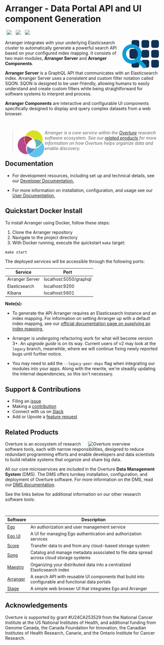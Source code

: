 # Arranger - Data Portal API and UI component Generation

[<img hspace="5" src="https://img.shields.io/badge/chat-on--slack-blue?style=for-the-badge">](http://slack.overture.bio)
[<img hspace="5" src="https://img.shields.io/badge/License-gpl--v3.0-blue?style=for-the-badge">](https://github.com/overture-stack/arranger/blob/develop/LICENSE)
[<img hspace="5" src="https://img.shields.io/badge/Code%20of%20Conduct-2.1-blue?style=for-the-badge">](code_of_conduct.md)

<div>
<img align="right" width="120vw" src="icon-arranger.png" alt="arranger-logo"/>
</div>

Arranger integrates with your underlying Elasticsearch cluster to automatically generate a powerful search API based on your configured index mapping. It consists of two main modules, **Arranger Server** and **Arranger Components**.

**Arranger Server** is a GraphQL API that communicates with an Elasticsearch index. Arranger Server uses a consistent and custom filter notation called SQON. SQON is designed to be user-friendly, allowing humans to easily understand and create custom filters while being straightforward for software systems to interpret and process.

**Arranger Components** are interactive and configurable UI components specifically designed to display and query complex datasets from a web browser. 

<!--Blockqoute-->

</br>

> 
> <div>
> <img align="left" src="ov-logo.png" height="90"/>
> </div>
> 
> *Arranger is a core service within the [Overture](https://www.overture.bio/) research software ecosystem. See our [related products](#related-products) for more information on how Overture helps organize data and enable discovery.*  
> 
> 

<!--Blockqoute-->

## Documentation

- For development resources, including set up and technical details, see our [Developer Documentation.](https://github.com/overture-stack/arranger/wiki)

- For more information on installation, configuration, and usage see our [User Documentation.](https://www.overture.bio/documentation/arranger/installation/installation/)

## Quickstart Docker Install

To install Arranger using Docker, follow these steps:

1. Clone the Arranger repository
2. Navigate to the project directory
3. With Docker running, execute the quickstart `make` target:

```shell
make start
```

The deployed services will be accessible through the following ports:

| Service | Port |
|--|--|
| Arranger Server | localhost:5050/graphql |
| Elasticsearch | localhost:9200 |
| Kibana |  localhost:5601 |

**Note(s):**

-  To generate the API Arranger requires an Elasticsearch Instance and an index mapping. For information on setting Arranger up with a default index mapping, see our [official documentation page on supplying an index mapping.](https://www.overture.bio/documentation/arranger/installation/configuration/es/)

- Arranger is undergoing refactoring work for what will become version 3+. An _upgrade guide_ is on its way. Current users of v2 may look at the `legacy` branch, meanwhile, where we will continue fixing newly reported bugs until further notice.

- You may need to add the `--legacy-peer-deps` flag when integrating our modules into your apps. Along with the rewrite, we're steadily updating the internal dependencies, so this isn't necessary.

## Support & Contributions

- Filing an [issue](https://github.com/overture-stack/arranger/issues)
- Making a [contribution](CONTRIBUTING.md)
- Connect with us on [Slack](https://overture-bio.slack.com/)
- Add or Upvote a [feature request](https://github.com/overture-stack/arranger/issues?q=is%3Aopen+is%3Aissue+label%3Anew-feature+sort%3Areactions-%2B1-desc)

## Related Products 

<div>
  <img align="right" alt="Overture overview" src="https://www.overture.bio/static/124ca0fede460933c64fe4e50465b235/a6d66/system-diagram.png" width="45%" hspace="5">
</div>

Overture is an ecosystem of research software tools, each with narrow responsibilities, designed to reduce redundant programming efforts and enable developers and data scientists to build reliable systems that organize and share big data.

All our core microservices are included in the Overture **Data Management System** (DMS). The DMS offers turnkey installation, configuration, and deployment of Overture software. For more information on the DMS, read our [DMS documentation](https://www.overture.bio/documentation/dms/).

See the links below for additional information on our other research software tools:

</br>

|Software|Description|
|---|---|
|[Ego](https://www.overture.bio/products/ego/)|An authorization and user management service|
|[Ego UI](https://www.overture.bio/products/ego-ui/)|A UI for managing Ego authentication and authorization services|
|[Score](https://www.overture.bio/products/score/)| Transfer data to and from any cloud-based storage system|
|[Song](https://www.overture.bio/products/song/)|Catalog and manage metadata associated to file data spread across cloud storage systems|
|[Maestro](https://www.overture.bio/products/maestro/)|Organizing your distributed data into a centralized Elasticsearch index|
|[Arranger](https://www.overture.bio/products/arranger/)|A search API with reusable UI components that build into configurable and functional data portals|
|[Stage](https://github.com/overture-stack/stage)|A simple web browser UI that integrates Ego and Arranger|

## Acknowledgements

Overture is supported by grant #U24CA253529 from the National Cancer Institute at the US National Institutes of Health, and additional funding from Genome Canada, the Canada Foundation for Innovation, the Canadian Institutes of Health Research, Canarie, and the Ontario Institute for Cancer Research.
